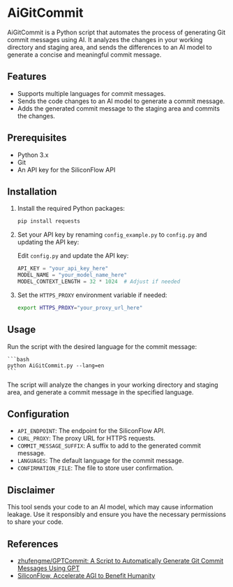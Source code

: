 
# AiGitCommit

AiGitCommit is a Python script that automates the process of generating Git commit messages using AI. It analyzes the changes in your working directory and staging area, and sends the differences to an AI model to generate a concise and meaningful commit message.

## Features

- Supports multiple languages for commit messages.
- Sends the code changes to an AI model to generate a commit message.
- Adds the generated commit message to the staging area and commits the changes.

## Prerequisites

- Python 3.x
- Git
- An API key for the SiliconFlow API

## Installation

1. Install the required Python packages:

    ```bash
    pip install requests
    ```

2. Set your API key by renaming `config_example.py` to `config.py` and updating the API key:

    Edit `config.py` and update the API key:

    ```python
    API_KEY = "your_api_key_here"
    MODEL_NAME = "your_model_name_here"
    MODEL_CONTEXT_LENGTH = 32 * 1024  # Adjust if needed
    ```

3. Set the `HTTPS_PROXY` environment variable if needed:

    ```bash
    export HTTPS_PROXY="your_proxy_url_here"
    ```

## Usage

Run the script with the desired language for the commit message:

    ```bash
    python AiGitCommit.py --lang=en
    ```

The script will analyze the changes in your working directory and staging area, and generate a commit message in the specified language.

## Configuration

- `API_ENDPOINT`: The endpoint for the SiliconFlow API.
- `CURL_PROXY`: The proxy URL for HTTPS requests.
- `COMMIT_MESSAGE_SUFFIX`: A suffix to add to the generated commit message.
- `LANGUAGES`: The default language for the commit message.
- `CONFIRMATION_FILE`: The file to store user confirmation.

## Disclaimer

This tool sends your code to an AI model, which may cause information leakage. Use it responsibly and ensure you have the necessary permissions to share your code.


## References

- [zhufengme/GPTCommit: A Script to Automatically Generate Git Commit Messages Using GPT](https://github.com/zhufengme/GPTCommit)
- [SiliconFlow, Accelerate AGI to Benefit Humanity](https://siliconflow.cn/zh-cn/)
